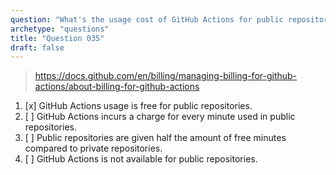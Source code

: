 ```yaml
---
question: "What's the usage cost of GitHub Actions for public repositories?"
archetype: "questions"
title: "Question 035"
draft: false
---
```


> https://docs.github.com/en/billing/managing-billing-for-github-actions/about-billing-for-github-actions
1. [x] GitHub Actions usage is free for public repositories.
1. [ ] GitHub Actions incurs a charge for every minute used in public repositories.
1. [ ] Public repositories are given half the amount of free minutes compared to private repositories.
1. [ ] GitHub Actions is not available for public repositories.
